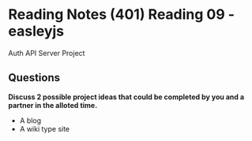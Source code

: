 # Reading Notes (401) Reading 09 - easleyjs

Auth API Server Project

## Questions
**Discuss 2 possible project ideas that could be completed by you and a partner in the alloted time.**

- A blog
- A wiki type site
